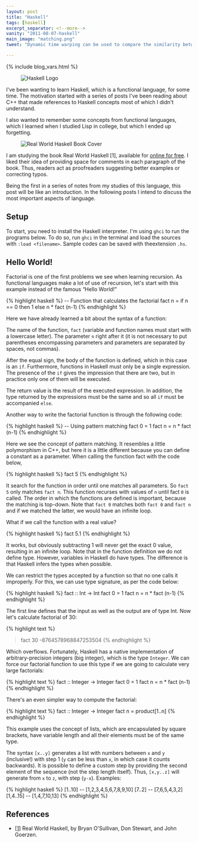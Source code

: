 ```yaml
---
layout: post
title: "Haskell"
tags: [haskell]
excerpt_separator: <!--more-->
vanity: "2011-08-07-haskell"
main_image: "matching.png"
tweet: "Dynamic time warping can be used to compare the similarity between time series allowing for small variances in the time scales."

---
```

{% include blog_vars.html %}

<figure class="image_float_left">
    <img src="{{resources_path}}/haskell-logo.png" alt="Haskell Logo"/>
</figure>


I've been wanting to learn Haskell, which is a functional language, for some time. The motivation started with a series of posts I've been reading about C++ that made references to Haskell concepts most of which I didn't understand.

I also wanted to remember some concepts from functional languages, which I learned when I studied Lisp in college, but which I ended up forgetting.

<figure class="image_float_right">
    <img src="{{resources_path}}/haskell-book-cover.jpeg" alt="Real World Haskell Book Cover"/>
</figure>


I am studying the book Real World Haskell [1], available for [online for free](http://book.realworldhaskell.org). I liked their idea of providing space for comments in each paragraph of the book. Thus, readers act as proofreaders suggesting better examples or correcting typos.

Being the first in a series of notes from my studies of this language, this post will be like an introduction. In the following posts I intend to discuss the most important aspects of language.

<!--more-->

## Setup

To start, you need to install the Haskell interpreter. I'm using `ghci` to run the programs below. To do so, run `ghci` in the terminal and load the sources with `:load <filename>`. Sample codes can be saved with theextension `.hs`.

## Hello World!

Factorial is one of the first problems we see when learning recursion. As functional languages ​​make a lot of use of recursion, let's start with this example instead of the famous “Hello World!”

{% highlight haskell %}
-- Function that calculates the factorial
fact n = if n == 0
      then 1
      else n * fact (n-1)
{% endhighlight %}

Here we have already learned a bit about the syntax of a function:

The name of the function, `fact` (variable and function names must start with a lowercase letter). The parameter `n` right after it (it is not necessary to put parentheses encompassing parameters and parameters are separated by spaces, not commas).

After the equal sign, the body of the function is defined, which in this case is an `if`. Furthermore, functions in Haskell must only be a single expression. The presence of the `if` gives the impression that there are two, but in practice only one of them will be executed.

The return value is the result of the executed expression. In addition, the type returned by the expressions must be the same and so all `if` must be accompanied `else`.

Another way to write the factorial function is through the following code:

{% highlight haskell %}
-- Using pattern matching
fact 0 = 1
fact n = n * fact (n-1)
{% endhighlight %}

Here we see the concept of pattern matching. It resembles a little polymorphism in C++, but here it is a little different because you can define a constant as a parameter. When calling the function fact with the code below,

{% highlight haskell %}
fact 5
{% endhighlight %}

It search for the function in order until one matches all parameters. So `fact 5` only matches `fact n`. This function recurses with values ​​of `n` until fact `0` is called. The order in which the functions are defined is important, because the matching is top-down. Note that `fact 0` matches both `fact 0` and `fact n` and if we matched the latter, we would have an infinite loop.

What if we call the function with a real value?

{% highlight haskell %}
fact 5.1
{% endhighlight %}

It works, but obviously subtracting 1 will never get the exact 0 value, resulting in an infinite loop. Note that in the function definition we do not define type. However, variables in Haskell do have types. The difference is that Haskell infers the types when possible.

We can restrict the types accepted by a function so that no one calls it improperly. For this, we can use type signature, as per the code below:

{% highlight haskell %}
fact :: Int -> Int
fact 0 = 1
fact n = n * fact (n-1)
{% endhighlight %}

The first line defines that the input as well as the output are of type Int. Now let's calculate factorial of 30:

{% highlight text %}
> fact 30
-8764578968847253504
{% endhighlight %}

Which overflows. Fortunately, Haskell has a native implementation of arbitrary-precision integers (big integer), which is the type `Integer`. We can force our factorial function to use this type if we are going to calculate very large factorials:

{% highlight text %}
fact :: Integer -> Integer
fact 0 = 1
fact n = n * fact (n-1)
{% endhighlight %}

There's an even simpler way to compute the factorial:

{% highlight text %}
fact :: Integer -> Integer
fact n = product[1..n]
{% endhighlight %}

This example uses the concept of lists, which are encapsulated by square brackets, have variable length and all their elements must be of the same type.

The syntax `[x..y]` generates a list with numbers between `x` and `y` (inclusive!) with step 1 (`y` can be less than `x`, in which case it counts backwards). It is possible to define a custom step by providing the second element of the sequence (not the step length itself). Thus, `[x,y..z]` will generate from `x` to `z`, with step (`y-x`). Examples:

{% highlight haskell %}
[1..10]   -- [1,2,3,4,5,6,7,8,9,10]
[7..2]    -- [7,6,5,4,3,2]
[1,4..15] -- [1,4,7,10,13]
{% endhighlight %}

## References

* [[1](http://book.realworldhaskell.org/)] Real World Haskell, by Bryan O'Sullivan, Don Stewart, and John Goerzen.
